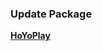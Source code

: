 ### Update Package
**[HoYoPlay](https://hyp-webstatic.hoyoverse.com/hyp-client/VYTpXlbWo8_1.4.5.222_1_0_cps_hyp_global_VYTpXlbWo8_17hoyoverse_202502081527_GlmkpTwG.zip)**
